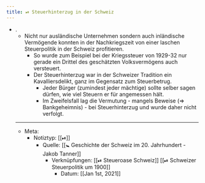 ```yaml
---
title: ⏯ Steuerhinterzug in der Schweiz
---
```


- .
	- Nicht nur ausländische Unternehmen sondern auch inländische Vermögende konnten in der Nachkriegszeit von einer laschen Steuerpolitik in der Schweiz profitieren.
		- So wurde zum Beispiel bei der Kriegssteuer von 1929-32 nur gerade ein Drittel des geschätzten Volksvermögens auch versteuert.
		- Der Steuerhinterzug war in der Schweizer Tradition ein Kavalliersdelikt, ganz im Gegensatz zum Steuerbetrug.
			- Jeder Bürger (zumindest jeder mächtige) sollte selber sagen dürfen, wie viel Steuern er für angemessen hält.
			- Im Zweifelsfall lag die Vermutung - mangels Beweise (=> Bankgeheimnis) - bei Steuerhinterzug und wurde daher nicht verfolgt.
	- ---
	- Meta:
		- Notiztyp: [[⏯]]
			- Quelle: [[🚼 Geschichte der Schweiz im 20. Jahrhundert - Jakob Tanner]]
				- Verknüpfungen: [[⏯ Steueroase Schweiz]] [[⏯ Schweizer Steuerpolitik um 1900]]
					- Datum: [[Jan 1st, 2021]]